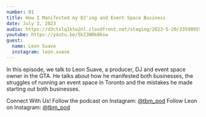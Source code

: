 ```yaml
---
number: 01
title: How I Manifested my DJ'ing and Event Space Business
date: July 3, 2023 
audio: https://d3ctxlq1ktw2nl.cloudfront.net/staging/2023-5-20/335999558-44100-2-24700e23e6a4e.m4a
youtube: https://youtu.be/5kI3NRk8ksw
guest:
  name: Leon Suave
  instagram: leon.suave
---
```


In this episode, we talk to Leon Suave, a producer, DJ and event space owner in the GTA. He talks about how he manifested both businesses, the struggles of running an event space in Toronto and the mistakes he made starting out both businesses.

Connect With Us! Follow the podcast on Instagram: [@tbm_pod](https://www.instagram.com/tbm_pod) Follow Leon on Instagram: [@tbm_pod](https://www.instagram.com/leon.suave)
